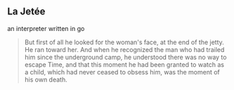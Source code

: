 ## La Jetée

an interpreter written in go

> But first of all he looked for the woman's face, at the end of the jetty. He ran toward her. And when he recognized the man who had trailed him since the underground camp, he understood there was no way to escape Time, and that this moment he had been granted to watch as a child, which had never ceased to obsess him, was the moment of his own death.